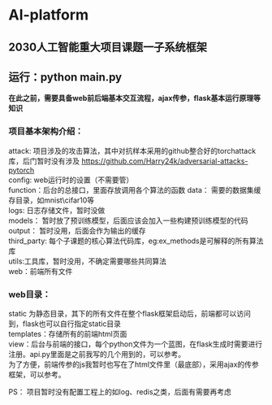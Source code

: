 # AI-platform
 ## 2030人工智能重大项目课题一子系统框架

## 运行：python main.py

 **在此之前，需要具备web前后端基本交互流程，ajax传参，flask基本运行原理等知识**

 ### 项目基本架构介绍：
attack: 项目涉及的攻击算法，其中对抗样本采用的github整合好的torchattack库，后门暂时没有涉及  https://github.com/Harry24k/adversarial-attacks-pytorch  
 config: web运行时的设置（不需要管）  
 function：后台的总接口，里面存放调用各个算法的函数
 data： 需要的数据集缓存目录，如mnist\cifar10等    
 logs: 日志存储文件，暂时没做  
 models： 暂时放了预训练模型，后面应该会加入一些构建预训练模型的代码  
 output： 暂时没用，后面会作为输出的缓存  
 third_party: 每个子课题的核心算法代码库，eg:ex_methods是可解释的所有算法库  
 utils:工具库，暂时没用，不确定需要哪些共同算法  
 web：前端所有文件  
  
### web目录：
static 为静态目录，其下的所有文件在整个flask框架启动后，前端都可以访问到，flask也可以自行指定static目录  
templates：存储所有的前端html页面  
view：后台与前端的接口，每个python文件为一个蓝图，在flask生成时需要进行注册。api.py里面是之前我写的几个用到的，可以参考。  
为了方便，前端传参的js我暂时也写在了html文件里（最底部），采用ajax的传参框架，可以参考。

PS： 项目暂时没有配置工程上的如log、redis之类，后面有需要再考虑   


